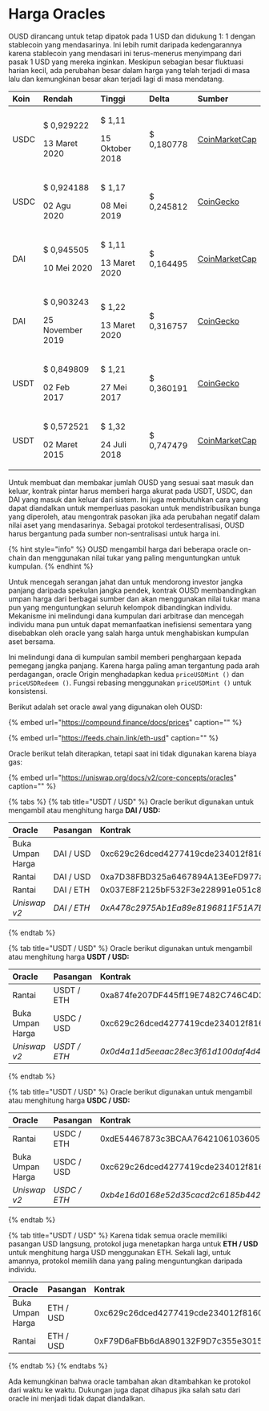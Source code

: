 # Harga Oracles

OUSD dirancang untuk tetap dipatok pada 1 USD dan didukung 1: 1 dengan stablecoin yang mendasarinya. Ini lebih rumit daripada kedengarannya karena stablecoin yang mendasari ini terus-menerus menyimpang dari pasak 1 USD yang mereka inginkan. Meskipun sebagian besar fluktuasi harian kecil, ada perubahan besar dalam harga yang telah terjadi di masa lalu dan kemungkinan besar akan terjadi lagi di masa mendatang.

<table>
  <thead>
    <tr>
      <th style="text-align:left">Koin</th>
      <th style="text-align:left"><b>Rendah</b>
      </th>
      <th style="text-align:left"><b>Tinggi</b>
      </th>
      <th style="text-align:left"><b>Delta</b>
      </th>
      <th style="text-align:left"><b>Sumber</b>
      </th>
    </tr>
  </thead>
  <tbody>
    <tr>
      <td style="text-align:left">USDC</td>
      <td style="text-align:left">
        <p>$ 0,929222</p>
        <p>13 Maret 2020</p>
      </td>
      <td style="text-align:left">
        <p>$ 1,11</p>
        <p>15 Oktober 2018</p>
      </td>
      <td style="text-align:left">$ 0,180778</td>
      <td style="text-align:left"><a href="https://coinmarketcap.com/currencies/usd-coin/">CoinMarketCap</a>
      </td>
    </tr>
    <tr>
      <td style="text-align:left">USDC</td>
      <td style="text-align:left">
        <p>$ 0,924188</p>
        <p>02 Agu 2020</p>
      </td>
      <td style="text-align:left">
        <p>$ 1,17</p>
        <p>08 Mei 2019</p>
      </td>
      <td style="text-align:left">$ 0,245812</td>
      <td style="text-align:left"><a href="https://www.coingecko.com/en/coins/usd-coin">CoinGecko</a>
      </td>
    </tr>
    <tr>
      <td style="text-align:left">DAI</td>
      <td style="text-align:left">
        <p>$ 0,945505</p>
        <p>10 Mei 2020</p>
      </td>
      <td style="text-align:left">
        <p>$ 1,11</p>
        <p>13 Maret 2020</p>
      </td>
      <td style="text-align:left">$ 0,164495</td>
      <td style="text-align:left"><a href="https://coinmarketcap.com/currencies/multi-collateral-dai/">CoinMarketCap</a>
      </td>
    </tr>
    <tr>
      <td style="text-align:left">DAI</td>
      <td style="text-align:left">
        <p>$ 0,903243</p>
        <p>25 November 2019</p>
      </td>
      <td style="text-align:left">
        <p>$ 1,22</p>
        <p>13 Maret 2020</p>
      </td>
      <td style="text-align:left">$ 0,316757</td>
      <td style="text-align:left"><a href="https://www.coingecko.com/en/coins/dai">CoinGecko</a>
      </td>
    </tr>
    <tr>
      <td style="text-align:left">USDT</td>
      <td style="text-align:left">
        <p>$ 0,849809</p>
        <p>02 Feb 2017</p>
      </td>
      <td style="text-align:left">
        <p>$ 1,21</p>
        <p>27 Mei 2017</p>
      </td>
      <td style="text-align:left">$ 0,360191</td>
      <td style="text-align:left"><a href="https://www.coingecko.com/en/coins/tether">CoinGecko</a>
      </td>
    </tr>
    <tr>
      <td style="text-align:left">USDT</td>
      <td style="text-align:left">
        <p>$ 0,572521</p>
        <p>02 Maret 2015</p>
      </td>
      <td style="text-align:left">
        <p>$ 1,32</p>
        <p>24 Juli 2018</p>
      </td>
      <td style="text-align:left">$ 0,747479</td>
      <td style="text-align:left"><a href="https://coinmarketcap.com/currencies/tether/">CoinMarketCap</a>
      </td>
    </tr>
  </tbody>
</table>

Untuk membuat dan membakar jumlah OUSD yang sesuai saat masuk dan keluar, kontrak pintar harus memberi harga akurat pada USDT, USDC, dan DAI yang masuk dan keluar dari sistem. Ini juga membutuhkan cara yang dapat diandalkan untuk memperluas pasokan untuk mendistribusikan bunga yang diperoleh, atau mengontrak pasokan jika ada perubahan negatif dalam nilai aset yang mendasarinya. Sebagai protokol terdesentralisasi, OUSD harus bergantung pada sumber non-sentralisasi untuk harga ini.

{% hint style="info" %}
OUSD mengambil harga dari beberapa oracle on-chain dan menggunakan nilai tukar yang paling menguntungkan untuk kumpulan.
{% endhint %}

Untuk mencegah serangan jahat dan untuk mendorong investor jangka panjang daripada spekulan jangka pendek, kontrak OUSD membandingkan umpan harga dari berbagai sumber dan akan menggunakan nilai tukar mana pun yang menguntungkan seluruh kelompok dibandingkan individu. Mekanisme ini melindungi dana kumpulan dari arbitrase dan mencegah individu mana pun untuk dapat memanfaatkan inefisiensi sementara yang disebabkan oleh oracle yang salah harga untuk menghabiskan kumpulan aset bersama.

Ini melindungi dana di kumpulan sambil memberi penghargaan kepada pemegang jangka panjang. Karena harga paling aman tergantung pada arah perdagangan, oracle Origin menghadapkan kedua `priceUSDMint ()` dan `priceUSDRedeem ()`. Fungsi rebasing menggunakan `priceUSDMint ()` untuk konsistensi.

Berikut adalah set oracle awal yang digunakan oleh OUSD:

{% embed url="https://compound.finance/docs/prices" caption="" %}

{% embed url="https://feeds.chain.link/eth-usd" caption="" %}

Oracle berikut telah diterapkan, tetapi saat ini tidak digunakan karena biaya gas:

{% embed url="https://uniswap.org/docs/v2/core-concepts/oracles" caption="" %}

{% tabs %}
{% tab title="USDT / USD" %}
Oracle berikut digunakan untuk mengambil atau menghitung harga **DAI / USD:**

| Oracle | Pasangan | Kontrak |
| :--- | :--- | :--- |
| Buka Umpan Harga | DAI / USD | 0xc629c26dced4277419cde234012f8160a0278a79 |
| Rantai | DAI / USD | 0xa7D38FBD325a6467894A13EeFD977aFE558bC1f0 |
| Rantai | DAI / ETH | 0x037E8F2125bF532F3e228991e051c8A7253B642c |
| _Uniswap v2_ | _DAI / ETH_ | _0xA478c2975Ab1Ea89e8196811F51A7B7Ade33eB11_ |
{% endtab %}

{% tab title="USDT / USD" %}
Oracle berikut digunakan untuk mengambil atau menghitung harga **USDT / USD:**

| O**racle** | Pasangan | Kontrak |
| :--- | :--- | :--- |
| Rantai | USDT / ETH | 0xa874fe207DF445ff19E7482C746C4D3fD0CB9AcE |
| Buka Umpan Harga | USDC / USD | 0xc629c26dced4277419cde234012f8160a0278a79 |
| _Uniswap v2_ | _USDT / ETH_ | _0x0d4a11d5eeaac28ec3f61d100daf4d40471f1852_ |
{% endtab %}

{% tab title="USDT / USD" %}
Oracle berikut digunakan untuk mengambil atau menghitung harga **USDC / USD:**

| O**racle** | Pasangan | Kontrak |
| :--- | :--- | :--- |
| Rantai | USDC / ETH | 0xdE54467873c3BCAA76421061036053e371721708 |
| Buka Umpan Harga | USDC / USD | 0xc629c26dced4277419cde234012f8160a0278a79 |
| _Uniswap v2_ | _USDC / ETH_ | _0xb4e16d0168e52d35cacd2c6185b44281ec28c9dc_ |
{% endtab %}

{% tab title="USDT / USD" %}
Karena tidak semua oracle memiliki pasangan USD langsung, protokol juga menetapkan harga untuk **ETH / USD** untuk menghitung harga USD menggunakan ETH. Sekali lagi, untuk amannya, protokol memilih dana yang paling menguntungkan daripada individu.

| Oracle | Pasangan | Kontrak |
| :--- | :--- | :--- |
| Buka Umpan Harga | ETH / USD | 0xc629c26dced4277419cde234012f8160a0278a79 |
| Rantai | ETH / USD | 0xF79D6aFBb6dA890132F9D7c355e3015f15F3406F |
{% endtab %}
{% endtabs %}

Ada kemungkinan bahwa oracle tambahan akan ditambahkan ke protokol dari waktu ke waktu. Dukungan juga dapat dihapus jika salah satu dari oracle ini menjadi tidak dapat diandalkan.

